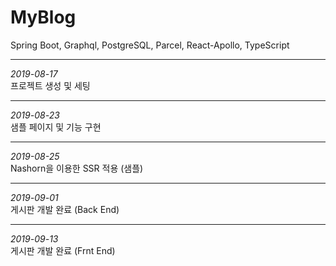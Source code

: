 # MyBlog
Spring Boot, Graphql, PostgreSQL, Parcel, React-Apollo, TypeScript

---  
*2019-08-17*  
프로젝트 생성 및 세팅  

---  
*2019-08-23*  
샘플 페이지 및 기능 구현  

---  
*2019-08-25*  
Nashorn을 이용한 SSR 적용 (샘플)  

---  
*2019-09-01*  
게시판 개발 완료 (Back End)  

---  
*2019-09-13*  
게시판 개발 완료 (Frnt End)  

